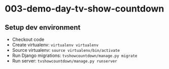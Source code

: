 # 003-demo-day-tv-show-countdown

## Setup dev environment

- Checkout code
- Create virtualenv: `virtualenv virtualenv`
- Source virtualenv: `source virtualenv/bin/activate`
- Run Django migrations: `tvshowcountdown/manage.py migrate`
- Run server: `tvshowcountdown/manage.py runserver`
